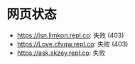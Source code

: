 # 网页状态
- https://jsn.limkon.repl.co: 失败 (403)
- https://Love.cfvqw.repl.co: 失败 (403)
- https://ask.skzey.repl.co: 失败
